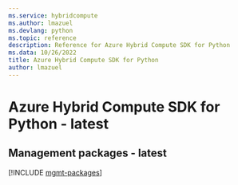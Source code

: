 ```yaml
---
ms.service: hybridcompute
ms.author: lmazuel
ms.devlang: python
ms.topic: reference
description: Reference for Azure Hybrid Compute SDK for Python
ms.data: 10/26/2022
title: Azure Hybrid Compute SDK for Python
author: lmazuel
---
```

# Azure Hybrid Compute SDK for Python - latest

## Management packages - latest
[!INCLUDE [mgmt-packages](hybrid-compute-mgmt-index.md)]